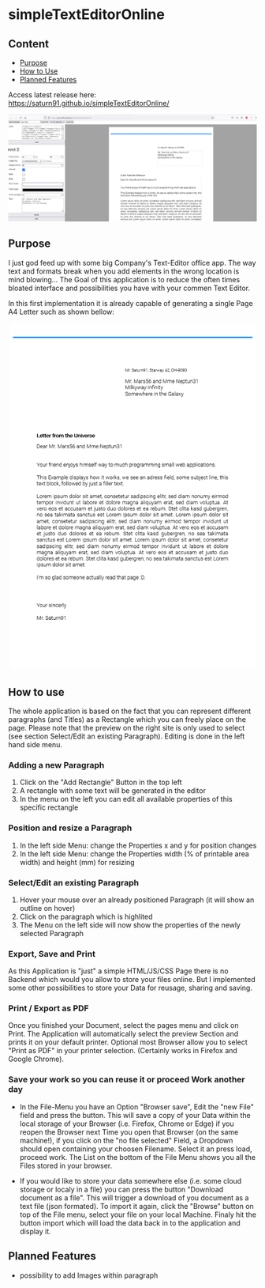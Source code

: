 # simpleTextEditorOnline

## Content
- [Purpose](#purpose-tag)
- [How to Use](#usage-tag)
- [Planned Features](#plannedFeatures)

Access latest release here: https://saturn91.github.io/simpleTextEditorOnline/

<div align="center">
  <img src="https://raw.githubusercontent.com/Saturn91/simpleTextEditorOnline/master/documentation/usage.png" alt="application usage"/>
</div>

## <a name="purpose-tag">Purpose</a>

I just god feed up with some big Company's Text-Editor office app. The way text and formats break when you add elements in the wrong location is mind blowing... 
The Goal of this application is to reduce the often times bloated interface and possibilities you have with your commen Text Editor. 

In this first implementation it is already capable of generating a single Page A4 Letter such as shown bellow:
<div align="center">
  <img src="https://raw.githubusercontent.com/Saturn91/simpleTextEditorOnline/master/documentation/example.png" alt="generated A4 Letter as PDF" width="500px"/>
</div>

## <a name="usage-tag">How to use</a>
The whole application is based on the fact that you can represent different paragraphs (and Titles) as a Rectangle which you can freely place on the page. Please note that the preview on the right site is only used to select (see section Select/Edit an existing Paragraph). Editing is done in the left hand side menu.

### Adding a new Paragraph

1. Click on the "Add Rectangle" Button in the top left
1. A rectangle with some text will be generated in the editor
1. In the menu on the left you can edit all available properties of this specific rectangle

### Position and resize a Paragraph

1. In the left side Menu: change the Properties x and y for position changes
1. In the left side Menu: change the Properties width (% of printable area width) and height (mm) for resizing

### Select/Edit an existing Paragraph

1. Hover your mouse over an already positioned Paragraph (it will show an outline on hover)
2. Click on the paragraph which is highlited
3. The Menu on the left side will now show the properties of the newly selected Paragraph

### Export, Save and Print

As this Application is "just" a simple HTML/JS/CSS Page there is no Backend which would you allow to store your files online. But I implemented some other possibilities to store your Data for reusage, sharing and saving.

### Print / Export as PDF

Once you finished your Document, select the pages menu and click on Print. The Application will automatically select the preview Section and prints it on your default printer. Optional 
most Browser allow you to select "Print as PDF" in your printer selection. (Certainly works in Firefox and Google Chrome).

### Save your work so you can reuse it or proceed Work another day

- In the File-Menu you have an Option "Browser save", Edit the "new File" field and press the button. This will save a copy of your Data within the local storage of your Browser (i.e. Firefox, Chrome or Edge) if you reopen the Browser 
next Time you open that Browser (on the same machine!), if you click on the "no file selected" Field, a Dropdown should open containing your choosen Filename. Select it an press load, proceed work. The List on the bottom of the File Menu shows you all the Files stored in your browser.

- If you would like to store your data somewhere else (i.e. some cloud storage or localy in a file) you can press the button "Download document as a file". This will trigger a download of you document as a text file (json formated). To import it again, click the "Browse" button on top of the File menu, select your file on your local Machine. Finaly hit the button import which will load the data back in to the application and display it.

## <a name="plannedFeatures">Planned Features</a>
- possibility to add Images within paragraph
